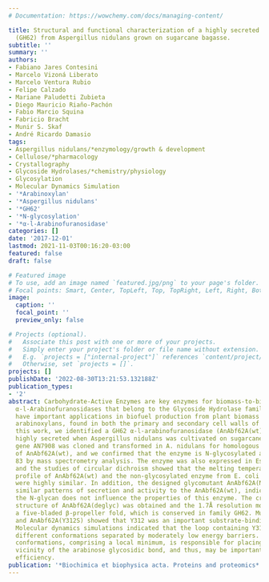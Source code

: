 ```yaml
---
# Documentation: https://wowchemy.com/docs/managing-content/

title: Structural and functional characterization of a highly secreted α-l-arabinofuranosidase
  (GH62) from Aspergillus nidulans grown on sugarcane bagasse.
subtitle: ''
summary: ''
authors:
- Fabiano Jares Contesini
- Marcelo Vizoná Liberato
- Marcelo Ventura Rubio
- Felipe Calzado
- Mariane Paludetti Zubieta
- Diego Mauricio Riaño-Pachón
- Fabio Marcio Squina
- Fabricio Bracht
- Munir S. Skaf
- André Ricardo Damasio
tags:
- Aspergillus nidulans/*enzymology/growth & development
- Cellulose/*pharmacology
- Crystallography
- Glycoside Hydrolases/*chemistry/physiology
- Glycosylation
- Molecular Dynamics Simulation
- '*Arabinoxylan'
- '*Aspergillus nidulans'
- '*GH62'
- '*N-glycosylation'
- '*α-l-Arabinofuranosidase'
categories: []
date: '2017-12-01'
lastmod: 2021-11-03T00:16:20-03:00
featured: false
draft: false

# Featured image
# To use, add an image named `featured.jpg/png` to your page's folder.
# Focal points: Smart, Center, TopLeft, Top, TopRight, Left, Right, BottomLeft, Bottom, BottomRight.
image:
  caption: ''
  focal_point: ''
  preview_only: false

# Projects (optional).
#   Associate this post with one or more of your projects.
#   Simply enter your project's folder or file name without extension.
#   E.g. `projects = ["internal-project"]` references `content/project/deep-learning/index.md`.
#   Otherwise, set `projects = []`.
projects: []
publishDate: '2022-08-30T13:21:53.132188Z'
publication_types:
- '2'
abstract: Carbohydrate-Active Enzymes are key enzymes for biomass-to-bioproducts conversion.
  α-l-Arabinofuranosidases that belong to the Glycoside Hydrolase family 62 (GH62)
  have important applications in biofuel production from plant biomass by hydrolyzing
  arabinoxylans, found in both the primary and secondary cell walls of plants. In
  this work, we identified a GH62 α-l-arabinofuranosidase (AnAbf62A(wt)) that was
  highly secreted when Aspergillus nidulans was cultivated on sugarcane bagasse. The
  gene AN7908 was cloned and transformed in A. nidulans for homologous production
  of AnAbf62A(wt), and we confirmed that the enzyme is N-glycosylated at asparagine
  83 by mass spectrometry analysis. The enzyme was also expressed in Escherichia coli
  and the studies of circular dichroism showed that the melting temperature and structural
  profile of AnAbf62A(wt) and the non-glycosylated enzyme from E. coli (AnAbf62A(deglyc))
  were highly similar. In addition, the designed glycomutant AnAbf62A(N83Q) presented
  similar patterns of secretion and activity to the AnAbf62A(wt), indicating that
  the N-glycan does not influence the properties of this enzyme. The crystallographic
  structure of AnAbf62A(deglyc) was obtained and the 1.7Å resolution model showed
  a five-bladed β-propeller fold, which is conserved in family GH62. Mutants AnAbf62A(Y312F)
  and AnAbf62A(Y312S) showed that Y312 was an important substrate-binding residue.
  Molecular dynamics simulations indicated that the loop containing Y312 could access
  different conformations separated by moderately low energy barriers. One of these
  conformations, comprising a local minimum, is responsible for placing Y312 in the
  vicinity of the arabinose glycosidic bond, and thus, may be important for catalytic
  efficiency.
publication: '*Biochimica et biophysica acta. Proteins and proteomics*'
---
```

